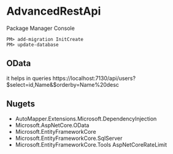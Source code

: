 # AdvancedRestApi

Package Manager Console
```
PM> add-migration InitCreate
PM> update-database
```

## OData
it helps in queries
https://localhost:7130/api/users?$select=id,Name&$orderby=Name%20desc

## Nugets
+ AutoMapper.Extensions.Microsoft.DependencyInjection
+ Microsoft.AspNetCore.OData
+ Microsoft.EntityFrameworkCore
+ Microsoft.EntityFrameworkCore.SqlServer
+ Microsoft.EntityFrameworkCore.Tools
AspNetCoreRateLimit
